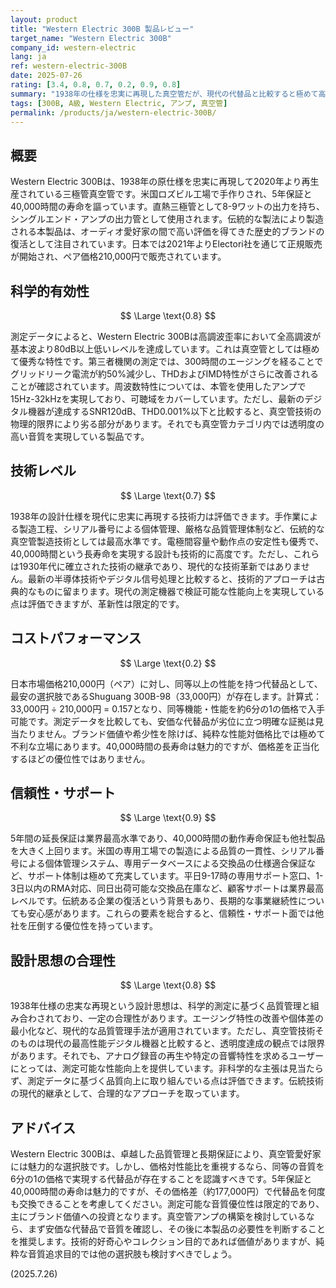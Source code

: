 ```yaml
---
layout: product
title: "Western Electric 300B 製品レビュー"
target_name: "Western Electric 300B"
company_id: western-electric
lang: ja
ref: western-electric-300B
date: 2025-07-26
rating: [3.4, 0.8, 0.7, 0.2, 0.9, 0.8]
summary: "1938年の仕様を忠実に再現した真空管だが、現代の代替品と比較すると極めて高価"
tags: [300B, A級, Western Electric, アンプ, 真空管]
permalink: /products/ja/western-electric-300B/
---
```

## 概要

Western Electric 300Bは、1938年の原仕様を忠実に再現して2020年より再生産されている三極管真空管です。米国ロズビル工場で手作りされ、5年保証と40,000時間の寿命を謳っています。直熱三極管として8-9ワットの出力を持ち、シングルエンド・アンプの出力管として使用されます。伝統的な製法により製造される本製品は、オーディオ愛好家の間で高い評価を得てきた歴史的ブランドの復活として注目されています。日本では2021年よりElectori社を通じて正規販売が開始され、ペア価格210,000円で販売されています。

## 科学的有効性

$$ \Large \text{0.8} $$

測定データによると、Western Electric 300Bは高調波歪率において全高調波が基本波より80dB以上低いレベルを達成しています。これは真空管としては極めて優秀な特性です。第三者機関の測定では、300時間のエージングを経ることでグリッドリーク電流が約50%減少し、THDおよびIMD特性がさらに改善されることが確認されています。周波数特性については、本管を使用したアンプで15Hz-32kHzを実現しており、可聴域をカバーしています。ただし、最新のデジタル機器が達成するSNR120dB、THD0.001%以下と比較すると、真空管技術の物理的限界により劣る部分があります。それでも真空管カテゴリ内では透明度の高い音質を実現している製品です。

## 技術レベル

$$ \Large \text{0.7} $$

1938年の設計仕様を現代に忠実に再現する技術力は評価できます。手作業による製造工程、シリアル番号による個体管理、厳格な品質管理体制など、伝統的な真空管製造技術としては最高水準です。電極間容量や動作点の安定性も優秀で、40,000時間という長寿命を実現する設計も技術的に高度です。ただし、これらは1930年代に確立された技術の継承であり、現代的な技術革新ではありません。最新の半導体技術やデジタル信号処理と比較すると、技術的アプローチは古典的なものに留まります。現代の測定機器で検証可能な性能向上を実現している点は評価できますが、革新性は限定的です。

## コストパフォーマンス

$$ \Large \text{0.2} $$

日本市場価格210,000円（ペア）に対し、同等以上の性能を持つ代替品として、最安の選択肢であるShuguang 300B-98（33,000円）が存在します。計算式：33,000円 ÷ 210,000円 = 0.157となり、同等機能・性能を約6分の1の価格で入手可能です。測定データを比較しても、安価な代替品が劣位に立つ明確な証拠は見当たりません。ブランド価値や希少性を除けば、純粋な性能対価格比では極めて不利な立場にあります。40,000時間の長寿命は魅力的ですが、価格差を正当化するほどの優位性ではありません。

## 信頼性・サポート

$$ \Large \text{0.9} $$

5年間の延長保証は業界最高水準であり、40,000時間の動作寿命保証も他社製品を大きく上回ります。米国の専用工場での製造による品質の一貫性、シリアル番号による個体管理システム、専用データベースによる交換品の仕様適合保証など、サポート体制は極めて充実しています。平日9-17時の専用サポート窓口、1-3日以内のRMA対応、同日出荷可能な交換品在庫など、顧客サポートは業界最高レベルです。伝統ある企業の復活という背景もあり、長期的な事業継続性についても安心感があります。これらの要素を総合すると、信頼性・サポート面では他社を圧倒する優位性を持っています。

## 設計思想の合理性

$$ \Large \text{0.8} $$

1938年仕様の忠実な再現という設計思想は、科学的測定に基づく品質管理と組み合わされており、一定の合理性があります。エージング特性の改善や個体差の最小化など、現代的な品質管理手法が適用されています。ただし、真空管技術そのものは現代の最高性能デジタル機器と比較すると、透明度達成の観点では限界があります。それでも、アナログ録音の再生や特定の音響特性を求めるユーザーにとっては、測定可能な性能向上を提供しています。非科学的な主張は見当たらず、測定データに基づく品質向上に取り組んでいる点は評価できます。伝統技術の現代的継承として、合理的なアプローチを取っています。

## アドバイス

Western Electric 300Bは、卓越した品質管理と長期保証により、真空管愛好家には魅力的な選択肢です。しかし、価格対性能比を重視するなら、同等の音質を6分の1の価格で実現する代替品が存在することを認識すべきです。5年保証と40,000時間の寿命は魅力的ですが、その価格差（約177,000円）で代替品を何度も交換できることを考慮してください。測定可能な音質優位性は限定的であり、主にブランド価値への投資となります。真空管アンプの構築を検討しているなら、まず安価な代替品で音質を確認し、その後に本製品の必要性を判断することを推奨します。技術的好奇心やコレクション目的であれば価値がありますが、純粋な音質追求目的では他の選択肢も検討すべきでしょう。

(2025.7.26)